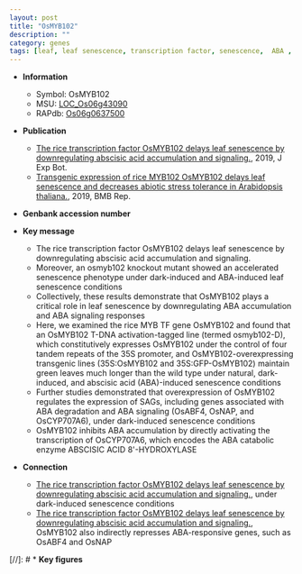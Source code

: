 ```yaml
---
layout: post
title: "OsMYB102"
description: ""
category: genes
tags: [leaf, leaf senescence, transcription factor, senescence,  ABA , ABA, abscisic acid]
---
```


* **Information**  
    + Symbol: OsMYB102  
    + MSU: [LOC_Os06g43090](http://rice.plantbiology.msu.edu/cgi-bin/ORF_infopage.cgi?orf=LOC_Os06g43090)  
    + RAPdb: [Os06g0637500](http://rapdb.dna.affrc.go.jp/viewer/gbrowse_details/irgsp1?name=Os06g0637500)  

* **Publication**  
    + [The rice transcription factor OsMYB102 delays leaf senescence by downregulating abscisic acid accumulation and signaling.](http://www.ncbi.nlm.nih.gov/pubmed?term=The+rice+transcription+factor+OsMYB102+delays+leaf+senescence+by+downregulating+abscisic+acid+accumulation+and+signaling.%5BTitle%5D), 2019, J Exp Bot.
    + [Transgenic expression of rice MYB102 OsMYB102 delays leaf senescence and decreases abiotic stress tolerance in Arabidopsis thaliana.](http://www.ncbi.nlm.nih.gov/pubmed?term=Transgenic+expression+of+rice+MYB102+OsMYB102+delays+leaf+senescence+and+decreases+abiotic+stress+tolerance+in+Arabidopsis+thaliana.%5BTitle%5D), 2019, BMB Rep.

* **Genbank accession number**  

* **Key message**  
    + The rice transcription factor OsMYB102 delays leaf senescence by downregulating abscisic acid accumulation and signaling.
    + Moreover, an osmyb102 knockout mutant showed an accelerated senescence phenotype under dark-induced and ABA-induced leaf senescence conditions
    + Collectively, these results demonstrate that OsMYB102 plays a critical role in leaf senescence by downregulating ABA accumulation and ABA signaling responses
    + Here, we examined the rice MYB TF gene OsMYB102 and found that an OsMYB102 T-DNA activation-tagged line (termed osmyb102-D), which constitutively expresses OsMYB102 under the control of four tandem repeats of the 35S promoter, and OsMYB102-overexpressing transgenic lines (35S:OsMYB102 and 35S:GFP-OsMYB102) maintain green leaves much longer than the wild type under natural, dark-induced, and abscisic acid (ABA)-induced senescence conditions
    + Further studies demonstrated that overexpression of OsMYB102 regulates the expression of SAGs, including genes associated with ABA degradation and ABA signaling (OsABF4, OsNAP, and OsCYP707A6), under dark-induced senescence conditions
    + OsMYB102 inhibits ABA accumulation by directly activating the transcription of OsCYP707A6, which encodes the ABA catabolic enzyme ABSCISIC ACID 8'-HYDROXYLASE

* **Connection**  
    + [The rice transcription factor OsMYB102 delays leaf senescence by downregulating abscisic acid accumulation and signaling.](OsABF4,+OsNAP,+and+OsCYP707A6), under dark-induced senescence conditions
    + [The rice transcription factor OsMYB102 delays leaf senescence by downregulating abscisic acid accumulation and signaling.](http://www.ncbi.nlm.nih.gov/pubmed?term=The+rice+transcription+factor+OsMYB102+delays+leaf+senescence+by+downregulating+abscisic+acid+accumulation+and+signaling.%5BTitle%5D),  OsMYB102 also indirectly represses ABA-responsive genes, such as OsABF4 and OsNAP

[//]: # * **Key figures**  


